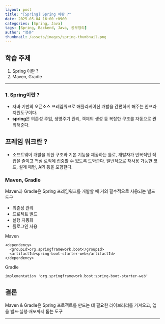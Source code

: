 ```yaml
---
layout: post
title: "[Spring] Spring 이란 ?"
date: 2025-05-04 16:00 +0900
categories: [Spring, Java]
tags: [Spring, Backend, Java, 공부정리]
author: "정준"
thumbnail: /assets/images/spring-thumbnail.png
---
```


## 학습 주제

1. Spring 이란 ?
2. Maven, Gradle

---

### 1. Spring이란 ?

- 자바 기반의 오픈소스 프레임워크로 애플리케이션 개발을 간편하게 해주는 인프라 지원도구이다.
- **spring**은 의존성 주입, 생명주기 관리, 객체의 생성 등 복잡한 구조를 자동으로 관리해준다.

## 프레임 워크란 ?

- 소프트웨어 개발을 위한 구조와 기본 기능을 제공하는 틀로, 개발자가 반복적인 작업을 줄이고 핵심 로직에 집중할 수 있도록 도와준다. 일반적으로 재사용 가능한 코드, 설계 패턴, API 등을 포함한다.

### Maven, Gradle

Maven과 Gradle은 Spring 프레임워크를 개발할 때 거의 필수적으로 사용되는 빌드 도구

- 의존성 관리
- 프로젝트 빌드
- 실행 자동화
- 플로그인 사용

Maven
```
<dependency>
  <groupId>org.springframework.boot</groupId>
  <artifactId>spring-boot-starter-web</artifactId>
</dependency>
```


Gradle
```
implementation 'org.springframework.boot:spring-boot-starter-web'
```

## 결론 

Maven & Gradle은 Spring 프로젝트를 만드는 데 필요한 라이브러리를 가져오고, 앱을 빌드·실행·배포까지 돕는 도구







---




